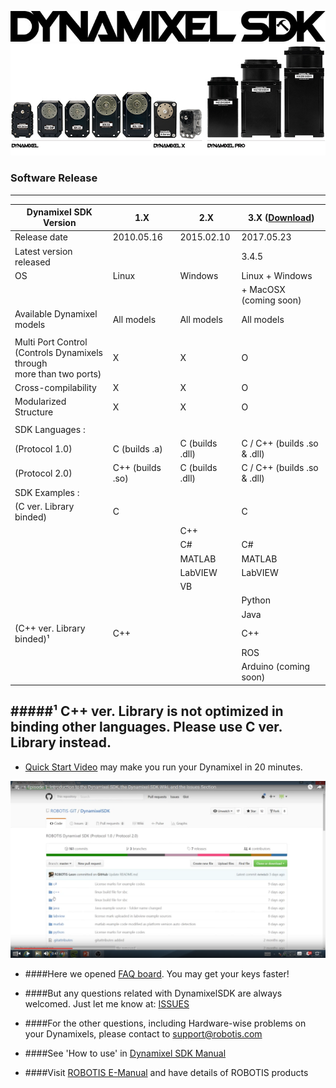 ![](https://raw.githubusercontent.com/ROBOTIS-GIT/ROBOTIS-Documents/master/wiki-images/DynamixelSDK/Home/DYNAMIXEL_SDK_Logo.jpg)
![](https://raw.githubusercontent.com/ROBOTIS-GIT/ROBOTIS-Documents/master/wiki-images/DynamixelSDK/Home/DXL_SDK_image.jpg)

### Software Release
--------------------------------------------------------------------------
| Dynamixel SDK Version | 1.X | 2.X | 3.X ([Download](https://github.com/ROBOTIS-GIT/DynamixelSDK/releases)) |
| ------------- | ------------- | ------------- | ------------- |
| Release date| 2010.05.16 | 2015.02.10 | 2017.05.23 |
| Latest version released |||3.4.5|
| OS | Linux | Windows | Linux + Windows |
||||+ MacOSX (coming soon)|
| Available Dynamixel models | All models | All models | All models |
|||||
| Multi Port Control <br> (Controls Dynamixels through <br> more than two ports)| X | X | O |
| Cross-compilability | X | X | O |
| Modularized Structure | X | X | O |
|||||
| SDK Languages :  ||||
| (Protocol 1.0) | C (builds .a) | C (builds .dll)| C / C++ (builds .so & .dll) |
| (Protocol 2.0) | C++ (builds .so)| C (builds .dll)| C / C++ (builds .so & .dll) |
| SDK Examples : | | | |
| (C ver. Library binded)| C | | C|
| | | C++| |
| | | C#| C# |
| | | MATLAB| MATLAB |
| | | LabVIEW| LabVIEW |
| | | VB| |
| | | | Python |
| | | | Java |
| (C++ ver. Library binded)¹| C++|  | C++|
| | | | ROS |
| | | | Arduino (coming soon) |

#####¹ C++ ver. Library is not optimized in binding other languages. Please use C ver. Library instead.  
---------------------------------------------------------------------------

* [Quick Start Video](https://github.com/ROBOTIS-GIT/DynamixelSDK/wiki/Quick-Start-Video) may make you run your Dynamixel in 20 minutes.

[![](https://github.com/ROBOTIS-GIT/ROBOTIS-Documents/blob/master/wiki-images/DynamixelSDK/Quick%20Start/Episode%201-Introduction%20to%20the%20Dynamixel%20SDK%2C%20the%20Dynamixel%20SDK%20Wiki%2C%20and%20the%20Issues%20Section.png)](https://github.com/ROBOTIS-GIT/DynamixelSDK/wiki/Quick-Start-Video)

* ####Here we opened [FAQ board](https://github.com/ROBOTIS-GIT/DynamixelSDK/wiki/FAQ). You may get your keys faster!

* ####But any questions related with DynamixelSDK are always welcomed. Just let me know at: [ISSUES](https://github.com/ROBOTIS-GIT/DynamixelSDK/issues)

* ####For the other questions, including Hardware-wise problems on your Dynamixels, please contact to support@robotis.com

* ####See 'How to use' in [Dynamixel SDK Manual](https://github.com/ROBOTIS-GIT/DynamixelSDK/wiki)

* ####Visit [ROBOTIS E-Manual](http://support.robotis.com/) and have details of ROBOTIS products
